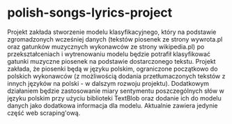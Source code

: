 # polish-songs-lyrics-project
Projekt zakłada stworzenie modelu klasyfikacyjnego, który na podstawie zgromadzonych wcześniej danych (tekstów piosenek ze strony wywrota.pl oraz gatunków muzycznych wykonawców ze strony wikipedia.pl) po przekształceniach i wytrenowaniu modelu będzie potrafił klasyfikować gatunki muzyczne piosenek na podstawie dostarczonego tekstu. Projekt zakłada, że piosenki będą w języku polskim, ograniczone początkowo do polskich wykonawców (z możliwością dodania przetłumaczonych tekstów z innych języków na polski - w dalszym rozwoju projektu). Dodatkowym działaniem będzie zastosowanie miary sentymentu poszczególnych słów w języku polskim przy użyciu biblioteki TextBlob oraz dodanie ich do modelu danych jako dodatkowa informacja dla modelu. Aktualnie zawiera jedynie część web scraping'ową.

